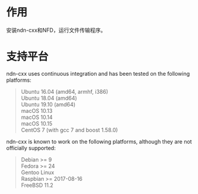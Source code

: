 # 作用
安装ndn-cxx和NFD，运行文件传输程序。

# 支持平台

ndn-cxx uses continuous integration and has been tested on the following platforms:
> Ubuntu 16.04 (amd64, armhf, i386)  
> Ubuntu 18.04 (amd64)  
> Ubuntu 19.10 (amd64)  
> macOS 10.13  
> macOS 10.14  
> macOS 10.15  
> CentOS 7 (with gcc 7 and boost 1.58.0)  

ndn-cxx is known to work on the following platforms, although they are not officially supported:
> Debian >= 9  
> Fedora >= 24  
> Gentoo Linux  
> Raspbian >= 2017-08-16  
> FreeBSD 11.2  
